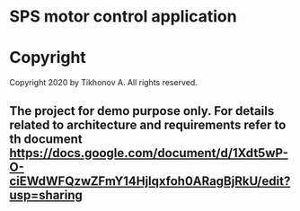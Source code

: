 # SPS motor control application

# Copyright
Copyright 2020 by Tikhonov A. All rights reserved.                      

The project for demo purpose only.
For details related to architecture and requirements refer to th document https://docs.google.com/document/d/1Xdt5wP-O-ciEWdWFQzwZFmY14Hjlqxfoh0ARagBjRkU/edit?usp=sharing 
---
